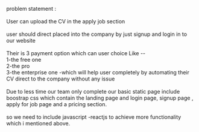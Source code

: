 problem statement : <br><br>
 User can upload the CV in the apply job section
<br>
<br>
user should direct placed into the company by just signup and login in to our website
<br>
<br>
Their is 3 payment option which can user choice
Like -- 
<br>
1-the free one
<br>
2-the pro
<br>
3-the enterprise one -which will help user completely by automating their CV direct to the company without any issue
<br>
<br>
Due to less time our team only complete our basic static page include boostrap css which contain
the landing page and login page, signup page , apply for job page and a pricing section. 
<br>
<br>
so we need to include javascript -reactjs to achieve more functionality which i mentioned above. 
